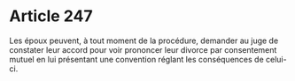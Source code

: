 # Article 247

Les époux peuvent, à tout moment de la procédure, demander au juge de constater leur accord pour voir prononcer leur divorce par consentement mutuel en lui présentant une convention réglant les conséquences de celui-ci.